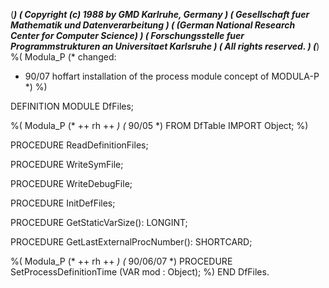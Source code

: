 (******************************************************************************)
(* Copyright (c) 1988 by GMD Karlruhe, Germany				      *)
(* Gesellschaft fuer Mathematik und Datenverarbeitung			      *)
(* (German National Research Center for Computer Science)		      *)
(* Forschungsstelle fuer Programmstrukturen an Universitaet Karlsruhe	      *)
(* All rights reserved.							      *)
(******************************************************************************)
%( Modula_P
(* changed:
 * 90/07    hoffart installation of the process module concept of MODULA-P
 *)
%)

DEFINITION MODULE DfFiles;

%( Modula_P
(* ++ rh ++ *) (* 90/05 *)
   FROM DfTable IMPORT 
     Object;
%)

   PROCEDURE ReadDefinitionFiles;

   PROCEDURE WriteSymFile;

   PROCEDURE WriteDebugFile;

   PROCEDURE InitDefFiles;

   PROCEDURE GetStaticVarSize(): LONGINT;

   PROCEDURE GetLastExternalProcNumber(): SHORTCARD;

%( Modula_P
(* ++ rh ++ *)  (* 90/06/07 *)
   PROCEDURE SetProcessDefinitionTime (VAR mod : Object);
%)
END DfFiles.
